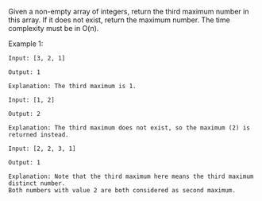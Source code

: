 Given a non-empty array of integers, return the third maximum number in this array. If it does not exist, return the maximum number. The time complexity must be in O(n).

Example 1:

````
Input: [3, 2, 1]

Output: 1

Explanation: The third maximum is 1.
````
````
Input: [1, 2]

Output: 2

Explanation: The third maximum does not exist, so the maximum (2) is returned instead.
````
````
Input: [2, 2, 3, 1]

Output: 1

Explanation: Note that the third maximum here means the third maximum distinct number.
Both numbers with value 2 are both considered as second maximum.
````